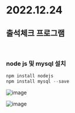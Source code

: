 # 2022.12.24 

## 출석체크 프로그램 
<br/>

### node js 및 mysql 설치 

``` js 
npm install nodejs 
npm install mysql --save
``` 
![image](https://user-images.githubusercontent.com/60457431/209423052-5577fba9-a884-48d4-bb1a-685de8dc5e30.png)

![image](https://user-images.githubusercontent.com/60457431/209423061-d3efd41d-aedd-4c95-8a7c-bcd9ac79d7b9.png)

